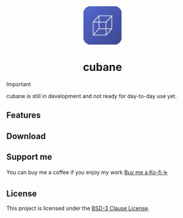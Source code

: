 <div align="center">
    <img alt="os.py logo" width="100" src="https://github.com/Bamboooz/cubane/blob/main/src/assets/icon.png?raw=true" />
</div>

<div align="center">
    <h1>cubane</h1>
</div>

> [!IMPORTANT]
> cubane is still in development and not ready for day-to-day use yet.

## Features

## Download

## Support me
You can buy me a coffee if you enjoy my work [Buy me a Ko-fi ☕](https://ko-fi.com/Bamboooz#paypalModal)

## License

This project is licensed under the [BSD-3 Clause License](https://opensource.org/license/bsd-3-clause/).